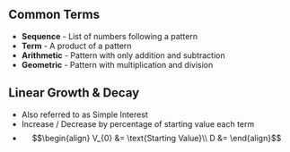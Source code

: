 ## Common Terms
- **Sequence** - List of numbers following a pattern
- **Term** - A product of a pattern
- **Arithmetic** - Pattern with only addition and subtraction
- **Geometric** - Pattern with multiplication and division
## Linear Growth & Decay
- Also referred to as Simple Interest
- Increase / Decrease by percentage of starting value each term
- $$\begin{align}
V_{0} &= \text{Starting Value}\\
D &= 
\end{align}$$